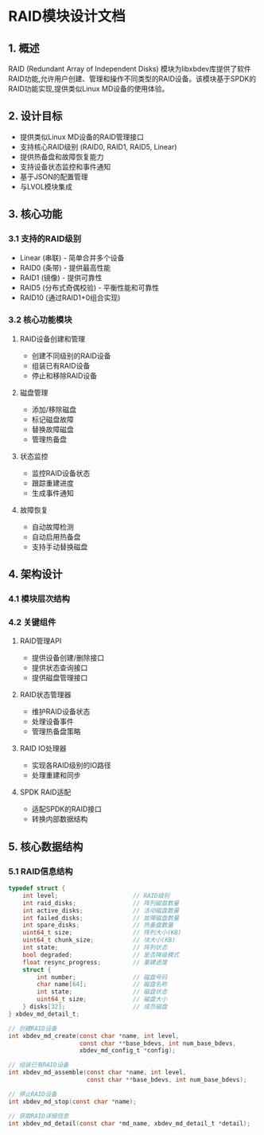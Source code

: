 # RAID模块设计文档

## 1. 概述

RAID (Redundant Array of Independent Disks) 模块为libxbdev库提供了软件RAID功能,允许用户创建、管理和操作不同类型的RAID设备。该模块基于SPDK的RAID功能实现,提供类似Linux MD设备的使用体验。

## 2. 设计目标

- 提供类似Linux MD设备的RAID管理接口
- 支持核心RAID级别 (RAID0, RAID1, RAID5, Linear) 
- 提供热备盘和故障恢复能力
- 支持设备状态监控和事件通知
- 基于JSON的配置管理
- 与LVOL模块集成

## 3. 核心功能

### 3.1 支持的RAID级别

- Linear (串联) - 简单合并多个设备
- RAID0 (条带) - 提供最高性能
- RAID1 (镜像) - 提供可靠性
- RAID5 (分布式奇偶校验) - 平衡性能和可靠性
- RAID10 (通过RAID1+0组合实现)

### 3.2 核心功能模块

1. RAID设备创建和管理
   - 创建不同级别的RAID设备
   - 组装已有RAID设备
   - 停止和移除RAID设备

2. 磁盘管理
   - 添加/移除磁盘
   - 标记磁盘故障
   - 替换故障磁盘
   - 管理热备盘

3. 状态监控
   - 监控RAID设备状态
   - 跟踪重建进度
   - 生成事件通知

4. 故障恢复
   - 自动故障检测
   - 自动启用热备盘
   - 支持手动替换磁盘

## 4. 架构设计

### 4.1 模块层次结构

### 4.2 关键组件

1. RAID管理API
   - 提供设备创建/删除接口
   - 提供状态查询接口
   - 提供磁盘管理接口

2. RAID状态管理器
   - 维护RAID设备状态
   - 处理设备事件
   - 管理热备盘策略

3. RAID IO处理器
   - 实现各RAID级别的IO路径
   - 处理重建和同步

4. SPDK RAID适配
   - 适配SPDK的RAID接口
   - 转换内部数据结构

## 5. 核心数据结构

### 5.1 RAID信息结构
```c
typedef struct {
    int level;                     // RAID级别
    int raid_disks;                // 阵列磁盘数量
    int active_disks;              // 活动磁盘数量
    int failed_disks;              // 故障磁盘数量
    int spare_disks;               // 热备盘数量
    uint64_t size;                 // 阵列大小(KB)
    uint64_t chunk_size;           // 块大小(KB)
    int state;                     // 阵列状态
    bool degraded;                 // 是否降级模式
    float resync_progress;         // 重建进度
    struct {
        int number;                // 磁盘号码
        char name[64];             // 磁盘名称
        int state;                 // 磁盘状态
        uint64_t size;             // 磁盘大小
    } disks[32];                   // 成员磁盘
} xbdev_md_detail_t;

// 创建RAID设备
int xbdev_md_create(const char *name, int level, 
                    const char **base_bdevs, int num_base_bdevs,
                    xbdev_md_config_t *config);

// 组装已有RAID设备                     
int xbdev_md_assemble(const char *name, int level,
                      const char **base_bdevs, int num_base_bdevs);

// 停止RAID设备
int xbdev_md_stop(const char *name);

// 获取RAID详细信息
int xbdev_md_detail(const char *md_name, xbdev_md_detail_t *detail);

